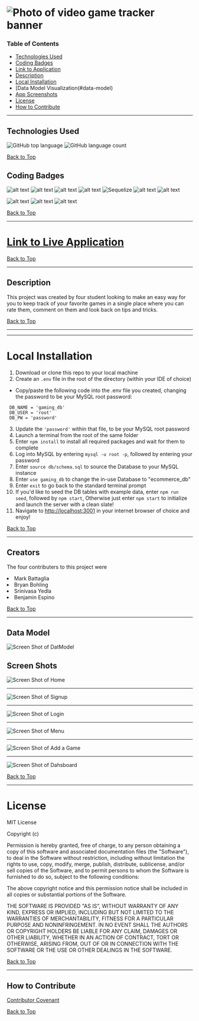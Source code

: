 
# ![Photo of video game tracker banner](./pics/readmebanner.png)
### Table of Contents
- [Technologies Used](#technologies-used)
- [Coding Badges](#coding-badges)
- [Link to Application](#link-to-live-application)
- [Description](#description)
- [Local Installation](#local-installation)
- [Data Model Visualization(#data-model)
- [App Screenshots](#screen-shots)
- [License](#license)
- [How to Contribute](#how-to-contribute)
---
## Technologies Used
![GitHub top language](https://img.shields.io/github/languages/top/eSTee3/E-Commerce-Back-End?color=green&logo=github&logoColor=green)
![GitHub language count](https://img.shields.io/github/languages/count/eSTee3/E-Commerce-Back-End?color=green&logo=github&logoColor=green)

[Back to Top](#table-of-contents)

## Coding Badges
![alt text](https://img.shields.io/badge/Express.js-000000?style=for-the-badge&logo=express&logoColor=white)
![alt text](https://img.shields.io/badge/heroku-%23430098.svg?style=for-the-badge&logo=heroku&logoColor=white)
![alt text](https://img.shields.io/badge/Node.js-339933?style=for-the-badge&logo=nodedotjs&logoColor=white)
![alt text](https://img.shields.io/badge/JavaScript-323330?style=for-the-badge&logo=javascript&logoColor=F7DF1E)
![Sequelize](https://img.shields.io/badge/Sequelize-52B0E7?style=for-the-badge&logo=Sequelize&logoColor=white)
![alt text](https://img.shields.io/badge/MySQL-005C84?style=for-the-badge&logo=mysql&logoColor=white)
![alt text](https://img.shields.io/badge/Handlebars.js-f0772b?style=for-the-badge&logo=handlebarsdotjs&logoColor=black)

![alt text](https://img.shields.io/badge/bcrypt-package-red)
![alt text](https://img.shields.io/badge/dotenv-package-red)
![alt text](https://img.shields.io/badge/Connect_Session_Sequelize-package-red)

[Back to Top](#table-of-contents)

---
# [Link to Live Application](https://estee3-tech-blog.herokuapp.com/)

[Back to Top](#table-of-contents)

----
## Description

This project was created by four student looking to make an easy way for you to keep track of your favorite games in a single place where you can rate them, comment on them and look back on tips and tricks. 

[Back to Top](#table-of-contents)

---
---
# Local Installation
1. Download or clone this repo to your local machine
2. Create an `.env` file in the root of the directory (within your IDE of choice)
 - Copy/paste the following code into the .env file you created, changing the password to be your MySQL root password:
 ```
  DB_NAME = 'gaming_db'
  DB_USER = 'root'
  DB_PW = 'password'
 ```
3. Update the `'password'` within that file, to be your MySQL root password
4. Launch a terminal from the root of the same folder
5. Enter `npm install` to install all required packages and wait for them to complete
6. Log into MySQL by entering `mysql -u root -p`, followed by entering your password
7. Enter `source db/schema.sql` to source the Database to your MySQL instance
8. Enter `use gaming_db` to change the in-use Database to "ecommerce_db"
9. Enter `exit` to go back to the standard terminal prompt
10. If you'd like to seed the DB tables with example data, enter `npm run seed`, followed by `npm start`, Otherwise just enter `npm start` to initialize and launch the server with a clean slate!
11. Navigate to [http://localhost:3001](http://localhost:3001) in your internet browser of choice and enjoy!

[Back to Top](#table-of-contents)

---
## Creators

The four contributers to this project were 

<li>Mark Battaglia</li>
<li>Bryan Bohling</li>
<li>Srinivasa Yedla</li>
<li>Benjamin Espino</li>

[Back to Top](#table-of-contents)

---
## Data Model

![Screen Shot of DatModel](./pics/DataModels.png)

## Screen Shots

![Screen Shot of Home](./pics/homescreenshot.png)

---
![Screen Shot of Signup](./pics/signupscreenshot.png)

---
![Screen Shot of Login](./pics/loginscreenshot.png)

---
![Screen Shot of Menu](./pics/menuscreenshot.png)

---
![Screen Shot of Add a Game](./pics/addgamescreenshot.png)

---
![Screen Shot of Dahsboard](./pics/dashboardscreenshot.png)


[Back to Top](#table-of-contents)

---

# License

MIT License

Copyright (c)

Permission is hereby granted, free of charge, to any person obtaining a copy
of this software and associated documentation files (the "Software"), to deal
in the Software without restriction, including without limitation the rights
to use, copy, modify, merge, publish, distribute, sublicense, and/or sell
copies of the Software, and to permit persons to whom the Software is
furnished to do so, subject to the following conditions:

The above copyright notice and this permission notice shall be included in all
copies or substantial portions of the Software.

THE SOFTWARE IS PROVIDED "AS IS", WITHOUT WARRANTY OF ANY KIND, EXPRESS OR
IMPLIED, INCLUDING BUT NOT LIMITED TO THE WARRANTIES OF MERCHANTABILITY,
FITNESS FOR A PARTICULAR PURPOSE AND NONINFRINGEMENT. IN NO EVENT SHALL THE
AUTHORS OR COPYRIGHT HOLDERS BE LIABLE FOR ANY CLAIM, DAMAGES OR OTHER
LIABILITY, WHETHER IN AN ACTION OF CONTRACT, TORT OR OTHERWISE, ARISING FROM,
OUT OF OR IN CONNECTION WITH THE SOFTWARE OR THE USE OR OTHER DEALINGS IN THE
SOFTWARE.

[Back to Top](#table-of-contents)

---

## How to Contribute

[Contributor Covenant](https://www.contributor-covenant.org/)

[Back to Top](#table-of-contents)
